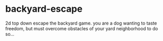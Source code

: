 # backyard-escape
2d top down escape the backyard game. you are a dog wanting to taste freedom,
but must overcome obstacles of your yard neighborhood to do so...
